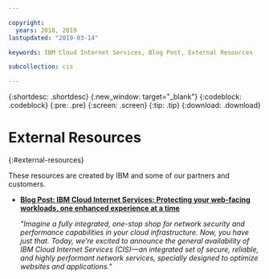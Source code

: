 ```yaml
---

copyright:
  years: 2018, 2019
lastupdated: "2019-03-14"

keywords: IBM Cloud Internet Services, Blog Post, External Resources

subcollection: cis

---
```


{:shortdesc: .shortdesc}
{:new_window: target="_blank"}
{:codeblock: .codeblock}
{:pre: .pre}
{:screen: .screen}
{:tip: .tip}
{:download: .download}

# External Resources
{:#external-resources}

These resources are created by IBM and some of our partners and customers.

* [**Blog Post: IBM Cloud Internet Services: Protecting your web-facing workloads, one enhanced experience at a time**](https://www.ibm.com/blogs/bluemix/2018/05/ibm-cloud-internet-services-ga/)
      
   *"Imagine a fully integrated, one-stop shop for network security and performance capabilities in your cloud infrastructure. Now, you have just that. Today, we’re excited to announce the general availability of IBM Cloud Internet Services (CIS)—an integrated set of secure, reliable, and highly performant network services, specially designed to optimize websites and applications."*


